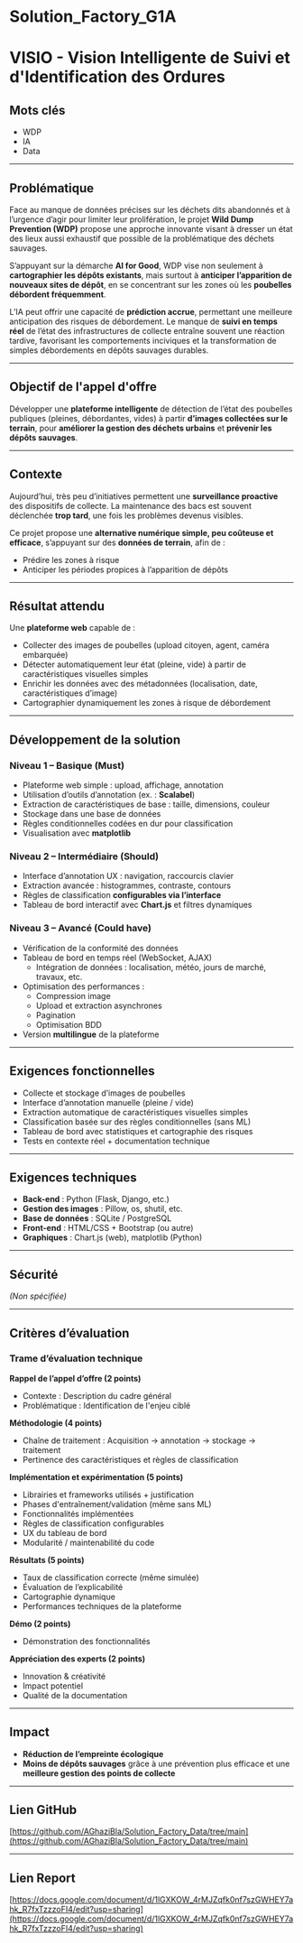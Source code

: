 # Solution_Factory_G1A  
# VISIO - Vision Intelligente de Suivi et d'Identification des Ordures

## Mots clés  
- WDP  
- IA  
- Data  

---

## Problématique  
Face au manque de données précises sur les déchets dits abandonnés et à l’urgence d’agir pour limiter leur prolifération, le projet **Wild Dump Prevention (WDP)** propose une approche innovante visant à dresser un état des lieux aussi exhaustif que possible de la problématique des déchets sauvages.

S’appuyant sur la démarche **AI for Good**, WDP vise non seulement à **cartographier les dépôts existants**, mais surtout à **anticiper l’apparition de nouveaux sites de dépôt**, en se concentrant sur les zones où les **poubelles débordent fréquemment**.

L’IA peut offrir une capacité de **prédiction accrue**, permettant une meilleure anticipation des risques de débordement. Le manque de **suivi en temps réel** de l’état des infrastructures de collecte entraîne souvent une réaction tardive, favorisant les comportements inciviques et la transformation de simples débordements en dépôts sauvages durables.

---

## Objectif de l'appel d'offre  
Développer une **plateforme intelligente** de détection de l’état des poubelles publiques (pleines, débordantes, vides) à partir **d’images collectées sur le terrain**, pour **améliorer la gestion des déchets urbains** et **prévenir les dépôts sauvages**.

---

## Contexte  
Aujourd’hui, très peu d’initiatives permettent une **surveillance proactive** des dispositifs de collecte. La maintenance des bacs est souvent déclenchée **trop tard**, une fois les problèmes devenus visibles.

Ce projet propose une **alternative numérique simple, peu coûteuse et efficace**, s’appuyant sur des **données de terrain**, afin de :
- Prédire les zones à risque
- Anticiper les périodes propices à l’apparition de dépôts

---

## Résultat attendu  
Une **plateforme web** capable de :
- Collecter des images de poubelles (upload citoyen, agent, caméra embarquée)
- Détecter automatiquement leur état (pleine, vide) à partir de caractéristiques visuelles simples
- Enrichir les données avec des métadonnées (localisation, date, caractéristiques d’image)
- Cartographier dynamiquement les zones à risque de débordement

---

## Développement de la solution  

### Niveau 1 – Basique (Must)
- Plateforme web simple : upload, affichage, annotation
- Utilisation d’outils d’annotation (ex. : **Scalabel**)
- Extraction de caractéristiques de base : taille, dimensions, couleur
- Stockage dans une base de données
- Règles conditionnelles codées en dur pour classification
- Visualisation avec **matplotlib**

### Niveau 2 – Intermédiaire (Should)
- Interface d’annotation UX : navigation, raccourcis clavier
- Extraction avancée : histogrammes, contraste, contours
- Règles de classification **configurables via l’interface**
- Tableau de bord interactif avec **Chart.js** et filtres dynamiques

### Niveau 3 – Avancé (Could have)
- Vérification de la conformité des données
- Tableau de bord en temps réel (WebSocket, AJAX)
  - Intégration de données : localisation, météo, jours de marché, travaux, etc.
- Optimisation des performances :
  - Compression image
  - Upload et extraction asynchrones
  - Pagination
  - Optimisation BDD
- Version **multilingue** de la plateforme

---

## Exigences fonctionnelles  
- Collecte et stockage d’images de poubelles
- Interface d’annotation manuelle (pleine / vide)
- Extraction automatique de caractéristiques visuelles simples
- Classification basée sur des règles conditionnelles (sans ML)
- Tableau de bord avec statistiques et cartographie des risques
- Tests en contexte réel + documentation technique

---

## Exigences techniques  
- **Back-end** : Python (Flask, Django, etc.)
- **Gestion des images** : Pillow, os, shutil, etc.
- **Base de données** : SQLite / PostgreSQL
- **Front-end** : HTML/CSS + Bootstrap (ou autre)
- **Graphiques** : Chart.js (web), matplotlib (Python)

---

## Sécurité  
*(Non spécifiée)*

---

## Critères d’évaluation  

### Trame d’évaluation technique
**Rappel de l’appel d’offre (2 points)**  
- Contexte : Description du cadre général  
- Problématique : Identification de l'enjeu ciblé  

**Méthodologie (4 points)**  
- Chaîne de traitement : Acquisition → annotation → stockage → traitement  
- Pertinence des caractéristiques et règles de classification

**Implémentation et expérimentation (5 points)**  
- Librairies et frameworks utilisés + justification  
- Phases d'entraînement/validation (même sans ML)  
- Fonctionnalités implémentées  
- Règles de classification configurables  
- UX du tableau de bord  
- Modularité / maintenabilité du code

**Résultats (5 points)**  
- Taux de classification correcte (même simulée)  
- Évaluation de l’explicabilité  
- Cartographie dynamique  
- Performances techniques de la plateforme  

**Démo (2 points)**  
- Démonstration des fonctionnalités

**Appréciation des experts (2 points)**  
- Innovation & créativité  
- Impact potentiel  
- Qualité de la documentation  

---

## Impact  
- **Réduction de l’empreinte écologique**  
- **Moins de dépôts sauvages** grâce à une prévention plus efficace et une **meilleure gestion des points de collecte**

---

## Lien GitHub  
[https://github.com/AGhaziBla/Solution_Factory_Data/tree/main](https://github.com/AGhaziBla/Solution_Factory_Data/tree/main)

---

## Lien Report
[https://docs.google.com/document/d/1lGXKOW_4rMJZqfk0nf7szGWHEY7ahk_R7fxTzzzoFI4/edit?usp=sharing](https://docs.google.com/document/d/1lGXKOW_4rMJZqfk0nf7szGWHEY7ahk_R7fxTzzzoFI4/edit?usp=sharing)
